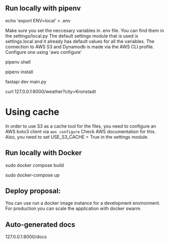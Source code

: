 ## Run locally with pipenv

echo 'export ENV=local' > .env

Make sure you set the neccesary variables in .env file. You can find them in the settings/local.py
The default settings module that is used is settings.local and it already has default values for all the variables. 
The connection to AWS S3 and Dynamodb is made via the AWS CLI profile. Configure one using 'aws configure'

pipenv shell

pipenv install

fastapi dev main.py

curl 127.0.0.1:8000/weather?city=Kronstadt

# Using cache

In order to use S3 as a cache tool for the files, you need to configure an AWS boto3 client via `aws configure`
Check AWS documentation for this.
Also, you need to set USE_S3_CACHE = True in the settings module.

## Run locally with Docker

sudo docker compose build

sudo docker-compose up


## Deploy proposal:

You can use run a docker image instance for a development environment.
For production you can scale the application with docker swarm.


## Auto-generated docs
127.0.0.1:8000/docs



